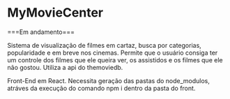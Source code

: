 # MyMovieCenter

===Em andamento===

Sistema de visualização de filmes em cartaz, busca por categorias, popularidade e em breve nos cinemas. Permite que o usuário consiga ter um controle dos filmes que ele queira ver, os assistidos e os filmes que ele não gostou. Utiliza a api do themoviedb.

Front-End em React. Necessita geração das pastas do node_modulos, atráves da execução do comando npm i dentro da pasta do front.
